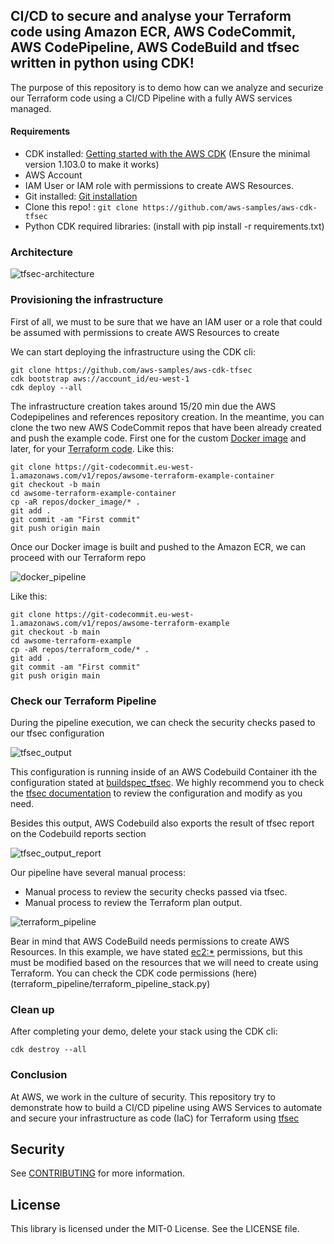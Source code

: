 ## CI/CD to secure and analyse your Terraform code using Amazon ECR, AWS CodeCommit, AWS CodePipeline, AWS CodeBuild and tfsec written in python using CDK!
The purpose of this repository is to demo how can we analyze and securize our Terraform code using a CI/CD Pipeline with a fully AWS services managed.

#### Requirements
  - CDK installed: [Getting started with the AWS CDK](https://docs.aws.amazon.com/cdk/latest/guide/getting_started.html) (Ensure the minimal version 1.103.0 to make it works)
  - AWS Account
  - IAM User or IAM role with permissions to create AWS Resources.
  - Git installed: [Git installation](https://git-scm.com/book/en/v2/Getting-Started-Installing-Git)
  - Clone this repo! : `git clone https://github.com/aws-samples/aws-cdk-tfsec`
  - Python CDK required libraries: (install with pip install -r requirements.txt)

### Architecture
![tfsec-architecture](images/tfsec.png)

###  Provisioning the infrastructure

First of all, we must to be sure that we have an IAM user or a role that could be assumed with permissions to create AWS Resources to create

We can start deploying the infrastructure using the CDK cli:

```
git clone https://github.com/aws-samples/aws-cdk-tfsec
cdk bootstrap aws://account_id/eu-west-1
cdk deploy --all
```
The infrastructure creation takes around 15/20 min due the AWS Codepipelines and references repository creation. In the meantime, you can clone the two new AWS CodeCommit repos that have been already created and push the example code. First one for the custom [Docker image](repos/docker_image) and later, for your [Terraform code](repos/terraform_code). 
Like this:
```
git clone https://git-codecommit.eu-west-1.amazonaws.com/v1/repos/awsome-terraform-example-container
git checkout -b main
cd awsome-terraform-example-container
cp -aR repos/docker_image/* .
git add .
git commit -am "First commit"
git push origin main
```
Once our Docker image is built and pushed to the Amazon ECR, we can proceed with our Terraform repo

![docker_pipeline](images/docker_pipeline.png)

Like this:
```
git clone https://git-codecommit.eu-west-1.amazonaws.com/v1/repos/awsome-terraform-example
git checkout -b main
cd awsome-terraform-example
cp -aR repos/terraform_code/* .
git add .
git commit -am "First commit"
git push origin main
```

### Check our Terraform Pipeline

During the pipeline execution, we can check the security checks pased to our tfsec configuration 

![tfsec_output](images/tfsec_output.png)

This configuration is running inside of an AWS Codebuild Container ith the configuration stated at [buildspec_tfsec](terraform_pipeline/terraform_pipeline_stack.py#L53-#L90). We highly recommend you to check the [tfsec documentation](https://tfsec.dev/docs/aws/home/) to review the configuration and modify as you need.

Besides this output, AWS Codebuild also exports the result of tfsec report on the Codebuild reports section

![tfsec_output_report](images/tfsec_report.png)

Our pipeline have several manual process:
- Manual process to review the security checks passed via tfsec.
- Manual process to review the Terraform plan output.

![terraform_pipeline](images/terraform_pipeline.png)

Bear in mind that AWS CodeBuild needs permissions to create AWS Resources. In this example, we have stated [ec2:*](terraform_pipeline/terraform_pipeline_stack.py#L144-#L152) permissions, but this must be modified based on the resources that we will need to create using Terraform. You can check the CDK code permissions (here)(terraform_pipeline/terraform_pipeline_stack.py)

###  Clean up
After completing your demo, delete your stack using the CDK cli:
```
cdk destroy --all
```

### Conclusion

At AWS, we work in the culture of security. This repository try to demonstrate how to build a CI/CD pipeline using AWS Services to automate and secure your infrastructure as code (IaC) for Terraform using [tfsec](https://tfsec.dev)


## Security

See [CONTRIBUTING](CONTRIBUTING.md#security-issue-notifications) for more information.

## License

This library is licensed under the MIT-0 License. See the LICENSE file.